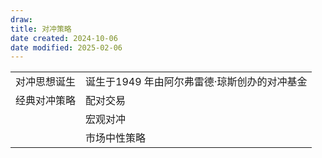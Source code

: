 ```yaml
---
draw:
title: 对冲策略
date created: 2024-10-06
date modified: 2025-02-06
---
```


|        |                           |
| ------ | ------------------------- |
| 对冲思想诞生 | 诞生于1949 年由阿尔弗雷德·琼斯创办的对冲基金 |
| 经典对冲策略 | 配对交易                      |
|        | 宏观对冲                      |
|        | 市场中性策略                    |

